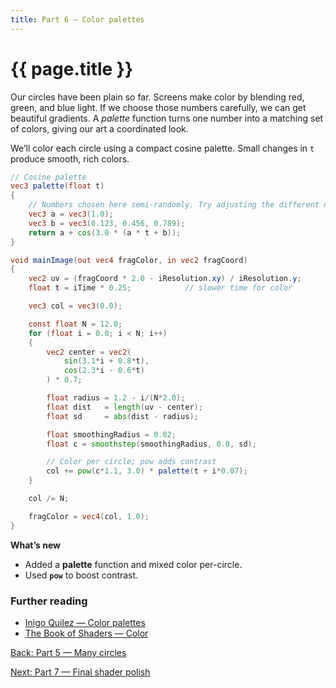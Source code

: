 ```yaml
---
title: Part 6 — Color palettes
---
```

# {{ page.title }}

Our circles have been plain so far. Screens make color by blending red, green, and blue light. If we choose those numbers carefully, we can get beautiful gradients. A *palette* function turns one number into a matching set of colors, giving our art a coordinated look.

We’ll color each circle using a compact cosine palette. Small changes in `t` produce smooth, rich colors.

```glsl
// Cosine palette
vec3 palette(float t)
{
    // Numbers chosen here semi-randomly. Try adjusting the different numbers to get colors you like
    vec3 a = vec3(1.0);
    vec3 b = vec3(0.123, 0.456, 0.789);
    return a + cos(3.0 * (a * t + b));
}

void mainImage(out vec4 fragColor, in vec2 fragCoord)
{
    vec2 uv = (fragCoord * 2.0 - iResolution.xy) / iResolution.y;
    float t = iTime * 0.25;            // slower time for color

    vec3 col = vec3(0.0);

    const float N = 12.0;
    for (float i = 0.0; i < N; i++)
    {
        vec2 center = vec2(
            sin(3.1*i + 0.8*t),
            cos(2.3*i - 0.6*t)
        ) * 0.7;

        float radius = 1.2 - i/(N*2.0);
        float dist   = length(uv - center);
        float sd     = abs(dist - radius);

        float smoothingRadius = 0.02;
        float c = smoothstep(smoothingRadius, 0.0, sd);

        // Color per circle; pow adds contrast
        col += pow(c*1.1, 3.0) * palette(t + i*0.07);
    }

    col /= N;

    fragColor = vec4(col, 1.0);
}
```

**What’s new**

* Added a **palette** function and mixed color per-circle.
* Used **`pow`** to boost contrast.

### Further reading
- [Inigo Quilez — Color palettes](https://iquilezles.org/articles/palettes/)
- [The Book of Shaders — Color](https://thebookofshaders.com/05/)

[Back: Part 5 — Many circles](part05_many_circles.md)

[Next: Part 7 — Final shader polish](part07_final_shader.md)
